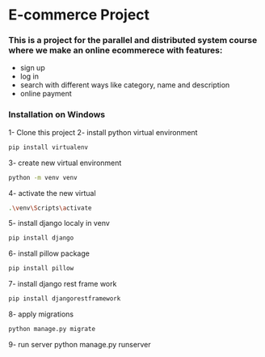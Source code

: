 # E-commerce Project

### This is a project for the parallel and distributed system course where we make an online ecommerece with features:
* sign up
* log in
* search with different ways like category, name and description
* online payment

### Installation on Windows
1- Clone this project
2- install python virtual environment
``` bash
pip install virtualenv
```
3- create new virtual environment
```bash
python -m venv venv
```
4- activate the new virtual
```bash
.\venv\Scripts\activate
```
5- install django localy in venv
```bash
pip install django
```
6- install pillow package
```bash
pip install pillow
```
7- install django rest frame work
```bash
pip install djangorestframework
```
8- apply migrations
```bash
python manage.py migrate
```
9- run server
python manage.py runserver
